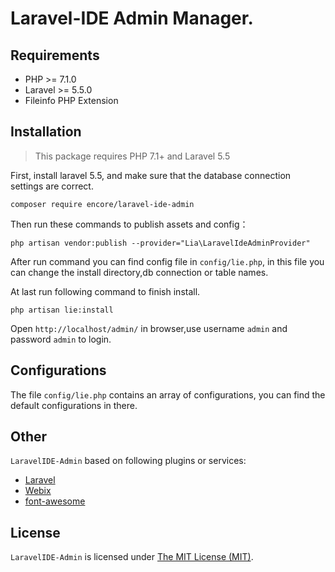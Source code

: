 <p align="center"><h1>Laravel-IDE Admin Manager.</h1></p>

Requirements
------------
 - PHP >= 7.1.0
 - Laravel >= 5.5.0
 - Fileinfo PHP Extension


Installation
------------
> This package requires PHP 7.1+ and Laravel 5.5

First, install laravel 5.5, and make sure that the database connection settings are correct.

```
composer require encore/laravel-ide-admin
```

Then run these commands to publish assets and config：
```
php artisan vendor:publish --provider="Lia\LaravelIdeAdminProvider"
```
After run command you can find config file in `config/lie.php`, in this file you can change the install directory,db connection or table names.

At last run following command to finish install. 
```
php artisan lie:install
```

Open `http://localhost/admin/` in browser,use username `admin` and password `admin` to login.

Configurations
------------
The file `config/lie.php` contains an array of configurations, you can find the default configurations in there.
 

Other
------------
`LaravelIDE-Admin` based on following plugins or services:

+ [Laravel](https://laravel.com/)
+ [Webix](https://webix.com/)
+ [font-awesome](http://fontawesome.io)

License
------------
`LaravelIDE-Admin` is licensed under [The MIT License (MIT)](LICENSE).
